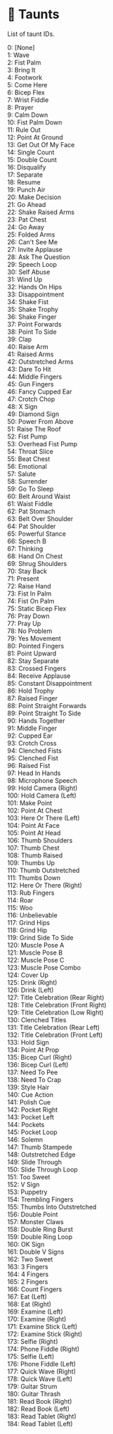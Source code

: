 # 🙌 Taunts

<show-structure for="chapter" depth="2"/>

<link-summary>
List of taunt IDs.
</link-summary>

0: [None]  
1: Wave  
2: Fist Palm  
3: Bring It  
4: Footwork  
5: Come Here  
6: Bicep Flex  
7: Wrist Fiddle  
8: Prayer  
9: Calm Down  
10: Fist Palm Down  
11: Rule Out  
12: Point At Ground  
13: Get Out Of My Face  
14: Single Count  
15: Double Count  
16: Disqualify  
17: Separate  
18: Resume  
19: Punch Air  
20: Make Decision  
21: Go Ahead  
22: Shake Raised Arms  
23: Pat Chest  
24: Go Away  
25: Folded Arms  
26: Can't See Me  
27: Invite Applause  
28: Ask The Question  
29: Speech Loop  
30: Self Abuse  
31: Wind Up  
32: Hands On Hips  
33: Disappointment  
34: Shake Fist  
35: Shake Trophy  
36: Shake Finger  
37: Point Forwards  
38: Point To Side  
39: Clap  
40: Raise Arm  
41: Raised Arms  
42: Outstretched Arms  
43: Dare To Hit  
44: Middle Fingers  
45: Gun Fingers  
46: Fancy Cupped Ear  
47: Crotch Chop  
48: X Sign  
49: Diamond Sign  
50: Power From Above  
51: Raise The Roof  
52: Fist Pump  
53: Overhead Fist Pump  
54: Throat Slice  
55: Beat Chest  
56: Emotional  
57: Salute  
58: Surrender  
59: Go To Sleep  
60: Belt Around Waist  
61: Waist Fiddle  
62: Pat Stomach  
63: Belt Over Shoulder  
64: Pat Shoulder  
65: Powerful Stance  
66: Speech B  
67: Thinking  
68: Hand On Chest  
69: Shrug Shoulders  
70: Stay Back  
71: Present  
72: Raise Hand  
73: Fist In Palm  
74: Fist On Palm  
75: Static Bicep Flex  
76: Pray Down  
77: Pray Up  
78: No Problem  
79: Yes Movement  
80: Pointed Fingers  
81: Point Upward  
82: Stay Separate  
83: Crossed Fingers  
84: Receive Applause  
85: Constant Disappointment  
86: Hold Trophy  
87: Raised Finger  
88: Point Straight Forwards  
89: Point Straight To Side  
90: Hands Together  
91: Middle Finger  
92: Cupped Ear  
93: Crotch Cross  
94: Clenched Fists  
95: Clenched Fist  
96: Raised Fist  
97: Head In Hands  
98: Microphone Speech  
99: Hold Camera (Right)  
100: Hold Camera (Left)  
101: Make Point  
102: Point At Chest  
103: Here Or There (Left)  
104: Point At Face  
105: Point At Head  
106: Thumb Shoulders  
107: Thumb Chest  
108: Thumb Raised  
109: Thumbs Up  
110: Thumb Outstretched  
111: Thumbs Down  
112: Here Or There (Right)  
113: Rub Fingers  
114: Roar  
115: Woo  
116: Unbelievable  
117: Grind Hips  
118: Grind Hip  
119: Grind Side To Side  
120: Muscle Pose A  
121: Muscle Pose B  
122: Muscle Pose C  
123: Muscle Pose Combo  
124: Cover Up  
125: Drink (Right)  
126: Drink (Left)  
127: Title Celebration (Rear Right)  
128: Title Celebration (Front Right)  
129: Title Celebration (Low Right)  
130: Clenched Titles  
131: Title Celebration (Rear Left)  
132: Title Celebration (Front Left)  
133: Hold Sign  
134: Point At Prop  
135: Bicep Curl (Right)  
136: Bicep Curl (Left)  
137: Need To Pee  
138: Need To Crap  
139: Style Hair  
140: Cue Action  
141: Polish Cue  
142: Pocket Right  
143: Pocket Left  
144: Pockets  
145: Pocket Loop  
146: Solemn  
147: Thumb Stampede  
148: Outstretched Edge  
149: Slide Through  
150: Slide Through Loop  
151: Too Sweet  
152: V Sign  
153: Puppetry  
154: Trembling Fingers  
155: Thumbs Into Outstretched  
156: Double Point  
157: Monster Claws  
158: Double Ring Burst  
159: Double Ring Loop  
160: OK Sign  
161: Double V Signs  
162: Two Sweet  
163: 3 Fingers  
164: 4 Fingers  
165: 2 Fingers  
166: Count Fingers  
167: Eat (Left)  
168: Eat (Right)  
169: Examine (Left)  
170: Examine (Right)  
171: Examine Stick (Left)  
172: Examine Stick (Right)  
173: Selfie (Right)  
174: Phone Fiddle (Right)  
175: Selfie (Left)  
176: Phone Fiddle (Left)  
177: Quick Wave (Right)  
178: Quick Wave (Left)  
179: Guitar Strum  
180: Guitar Thrash  
181: Read Book (Right)  
182: Read Book (Left)  
183: Read Tablet (Right)  
184: Read Tablet (Left)